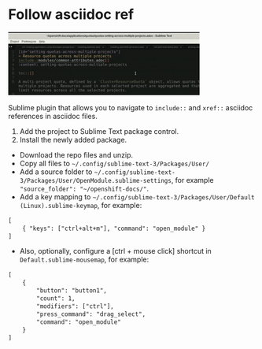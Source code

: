 # Follow asciidoc ref

![adoc follow](adoc-follow.gif)

Sublime plugin that allows you to navigate to `include::` and `xref::` asciidoc references in asciidoc files.


1. Add the project to Sublime Text package control.
2. Install the newly added package.

* Download the repo files and unzip. 
* Copy all files to `~/.config/sublime-text-3/Packages/User/`
* Add a source folder to `~/.config/sublime-text-3/Packages/User/OpenModule.sublime-settings`, for example `"source_folder": "~/openshift-docs/"`.
* Add a key mapping to `~/.config/sublime-text-3/Packages/User/Default (Linux).sublime-keymap`, for example:
```
[
    { "keys": ["ctrl+alt+m"], "command": "open_module" }
]
```

* Also, optionally, configure a [ctrl + mouse click] shortcut in `Default.sublime-mousemap`, for example: 
```
[
    {
        "button": "button1", 
        "count": 1, 
        "modifiers": ["ctrl"],
        "press_command": "drag_select",
        "command": "open_module"
    }
]
```

